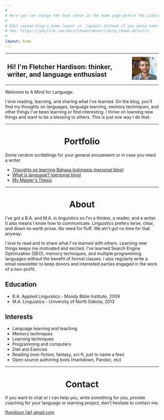 ```yaml
---
#
# Here you can change the text shown in the Home page before the Latest Posts section.
#
# Edit cayman-blog's home layout in _layouts instead if you wanna make some changes
# See: https://jekyllrb.com/docs/themes/#overriding-theme-defaults
#
layout: home
---
```

<style>
    table, th, td {
    border: 0px solid black
    }
    h1  {text-align: center;}
</style>
<table>
    <tr><td style="vertical-align:middle" ><h2 class="alt">Hi! I'm Fletcher Hardison: thinker, writer, and language enthusiast</h2></td>
    <td style="vertical-align:middle"><img src="assets/images/tfh.jpg"/></td></tr>
</table>
  

Welcome to A Mind for Language.

I love reading, learning, and sharing what I've learned. On the blog, you'll find my thoughts on languages, language learning, memory techniques, and other things I've been learning or find interesting. I thrive on learning new things and want to be a blessing to others. This is just one way I do that.


---

# Portfolio

Some random scribblings for your general amusement or in case you need a writer.

* [Thoughts on learning Bahasa Indonesia (personal blog)](/2018/05/17/Thoughts-on-learning-Bahasa-Indonesia.html)
* [What is language? (personal blog)](/2018/05/17/What-is-language.html)
* [My Master's Thesis](https://arts-sciences.und.edu/summer-institute-of-linguistics/theses/2013-hardison-trafton.cfm)


---


# About


I've got a B.A. and M.A. in linguistics so I'm a thinker, a reader, and a writer. It also means I know how to communicate. Linguistics prefers terse, clear, and down-to-earth prose. No need for fluff. We ain't got no time for that anyway.

I love to read and to share what I've learned with others. Learning new things keeps me motivated and excited. I've learned Search Engine Optimization (SEO), memory techniques, and multiple programming languages without the benefit of formal classes. I also regularly write a email newsletter to keep donors and interested parties engaged in the work of a non-profit.

## Education

* B.A. Applied Linguistics - Moody Bible Institute, 2009
* M.A. Linguistics - University of North Dakota, 2013

## Interests

* Language learning and teaching
* Memory techniques
* Learning techniques
* Programming and computers
* Diet and Exercise
* Reading (non-fiction, fantasy, sci-fi, just to name a few)
* Open source authoring tools (markdown, Pandoc, etc)

---

# Contact

<p>If you want to chat or I can help you, write something for you, provide coaching for your language or learning project, don't hesitate to contact me.</p>
<p><a href="mailto:fhardison@gmail.com?subject=[A%20Mind%20for%20Language]:">fhardison [at] gmail.com</a></p>
